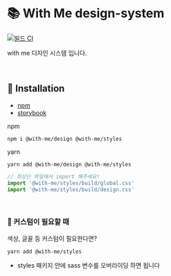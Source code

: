 # 📚 With Me design-system

[![빌드 CI](https://github.com/Team-WithMe/WithMe_UI/actions/workflows/ci.yml/badge.svg)](https://github.com/Team-WithMe/WithMe_UI/actions/workflows/ci.yml) <br />

with me 디자인 시스템 입니다.

<br />

## 📝 Installation

- [npm](https://www.npmjs.com/package/@with-me/design)
- [storybook](https://with-me-ui.netlify.app)

npm

```
npm i @with-me/design @with-me/styles
```

yarn

```
yarn add @with-me/design @with-me/styles
```

```js
// 최상단 파일에서 import 해주세요!
import '@with-me/styles/build/global.css'
import '@with-me/styles/build/design.css'
```

<br />

### 📌 커스텀이 필요할 때

색상, 글꼴 등 커스텀이 필요한다면?

```
yarn add @with-me/styles
```

- styles 패키지 안에 sass 변수를 오버라이딩 하면 됩니다
